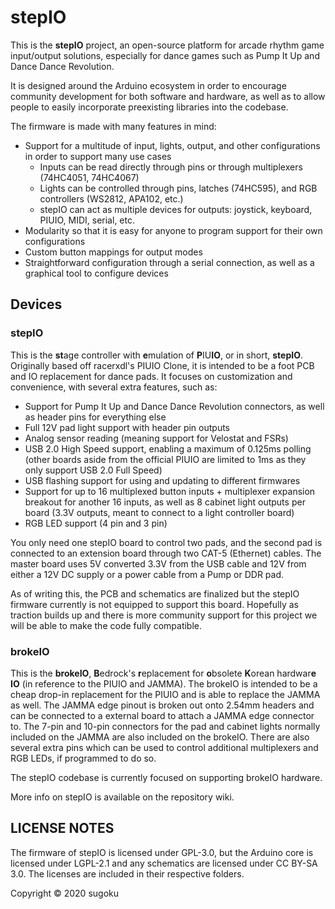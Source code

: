 # stepIO

This is the **stepIO** project, an open-source platform for arcade rhythm game input/output solutions, especially for dance games such as Pump It Up and Dance Dance Revolution.

It is designed around the Arduino ecosystem in order to encourage community development for both software and hardware, as well as to allow people to easily incorporate preexisting libraries into the codebase.

The firmware is made with many features in mind:

- Support for a multitude of input, lights, output, and other configurations in order to support many use cases
  - Inputs can be read directly through pins or through multiplexers (74HC4051, 74HC4067)
  - Lights can be controlled through pins, latches (74HC595), and RGB controllers (WS2812, APA102, etc.)
  - stepIO can act as multiple devices for outputs: joystick, keyboard, PIUIO, MIDI, serial, etc.
- Modularity so that it is easy for anyone to program support for their own configurations
- Custom button mappings for output modes
- Straightforward configuration through a serial connection, as well as a graphical tool to configure devices

## Devices

### stepIO

This is the **st**age controller with **e**mulation of **P**IU**IO**, or in short, **stepIO**.
Originally based off racerxdl's PIUIO Clone, it is intended to be a foot PCB and IO replacement for dance pads. It focuses on customization and convenience, with several extra features, such as:

- Support for Pump It Up and Dance Dance Revolution connectors, as well as header pins for everything else
- Full 12V pad light support with header pin outputs
- Analog sensor reading (meaning support for Velostat and FSRs)
- USB 2.0 High Speed support, enabling a maximum of 0.125ms polling (other boards aside from the official PIUIO are limited to 1ms as they only support USB 2.0 Full Speed)
- USB flashing support for using and updating to different firmwares
- Support for up to 16 multiplexed button inputs + multiplexer expansion breakout for another 16 inputs, as well as 8 cabinet light outputs per board (3.3V outputs, meant to connect to a light controller board)
- RGB LED support (4 pin and 3 pin)

You only need one stepIO board to control two pads, and the second pad is connected to an extension board through two CAT-5 (Ethernet) cables. The master board uses 5V converted 3.3V from the USB cable and 12V from either a 12V DC supply or a power cable from a Pump or DDR pad.

As of writing this, the PCB and schematics are finalized but the stepIO firmware currently is not equipped to support this board. Hopefully as traction builds up and there is more community support for this project we will be able to make the code fully compatible.

### brokeIO

This is the **brokeIO**, **B**edrock's **r**eplacement for **o**bsolete **K**orean hardwar**e** **IO** (in reference to the PIUIO and JAMMA).
The brokeIO is intended to be a cheap drop-in replacement for the PIUIO and is able to replace the JAMMA as well. The JAMMA edge pinout is broken out onto 2.54mm headers and can be connected to a external board to attach a JAMMA edge connector to. The 7-pin and 10-pin connectors for the pad and cabinet lights normally included on the JAMMA are also included on the brokeIO. There are also several extra pins which can be used to control additional multiplexers and RGB LEDs, if programmed to do so.

The stepIO codebase is currently focused on supporting brokeIO hardware.

More info on stepIO is available on the repository wiki.

## LICENSE NOTES

The firmware of stepIO is licensed under GPL-3.0, but the Arduino core is licensed under LGPL-2.1 and any schematics are licensed under CC BY-SA 3.0. The licenses are included in their respective folders.

Copyright © 2020 sugoku